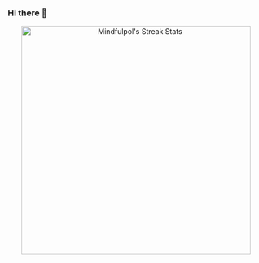 ### Hi there 👋

<p align="center">
  <img src="https://github-readme-streak-stats.herokuapp.com?user=adriaardila&theme=dark&ring=DD2727&fire=DD2727&currStreakLabel=FFFFFF" alt="Mindfulpol's Streak Stats" width="450" />
</p>

<!--
**adriaardila/adriaardila** is a ✨ _special_ ✨ repository because its `README.md` (this file) appears on your GitHub profile.

Here are some ideas to get you started:

- 🔭 I’m currently working on ...
- 🌱 I’m currently learning ...
- 👯 I’m looking to collaborate on ...
- 🤔 I’m looking for help with ...
- 💬 Ask me about ...
- 📫 How to reach me: ...
- 😄 Pronouns: ...
- ⚡ Fun fact: ...
-->
